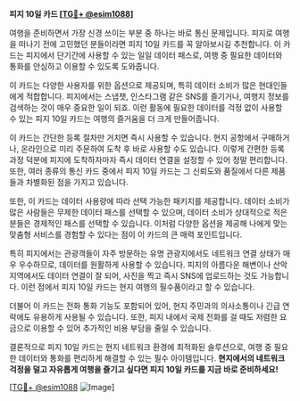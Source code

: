 **피지 10일 카드 [[TG💪+ @esim1088](https://t.me/s/esim1088)]**

여행을 준비하면서 가장 신경 쓰이는 부분 중 하나는 바로 통신 문제입니다. 피지로 여행을 떠나기 전에 고민했던 분들이라면 피지 10일 카드를 꼭 알아보시길 추천합니다. 이 카드는 피지에서 단기간에 사용할 수 있는 일일 데이터 패스로, 여행 중 필요한 데이터와 통화를 안심하고 이용할 수 있도록 도와줍니다.

이 카드는 다양한 사용자를 위한 옵션으로 제공되며, 특히 데이터 소비가 많은 현대인들에게 적합합니다. 피지에서는 스냅챗, 인스타그램 같은 SNS를 즐기거나, 여행지 정보를 검색하는 것이 매우 중요한 일이 되죠. 이런 활동에 필요한 데이터를 걱정 없이 사용할 수 있는 피지 10일 카드는 여행의 즐거움을 더 크게 만들어줍니다.

이 카드는 간단한 등록 절차만 거치면 즉시 사용할 수 있습니다. 현지 공항에서 구매하거나, 온라인으로 미리 주문하여 도착 후 바로 사용할 수도 있습니다. 이렇게 간편한 등록 과정 덕분에 피지에 도착하자마자 즉시 데이터 연결을 설정할 수 있어 정말 편리합니다. 또한, 여러 종류의 통신 카드 중에서 피지 10일 카드는 그 신뢰도와 품질에서 다른 제품들과 차별화된 점을 가지고 있습니다.

또한, 이 카드는 데이터 사용량에 따라 선택 가능한 패키지를 제공합니다. 데이터 소비가 많은 사람들은 무제한 데이터 패스를 선택할 수 있으며, 데이터 소비가 상대적으로 적은 분들은 경제적인 패스를 선택할 수 있습니다. 이처럼 다양한 옵션을 제공해 나에게 맞는 맞춤형 서비스를 경험할 수 있다는 점이 이 카드의 큰 매력 포인트입니다.

특히 피지에서는 관광객들이 자주 방문하는 유명 관광지에서도 네트워크 연결 상태가 매우 우수하므로, 데이터를 원활하게 사용할 수 있습니다. 피지의 아름다운 해변이나 산악 지역에서도 데이터 연결이 잘 되어, 사진을 찍고 즉시 SNS에 업로드하는 것도 가능합니다. 이런 점에서 피지 10일 카드는 현지 여행의 필수품이라고 할 수 있습니다.

더불어 이 카드는 전화 통화 기능도 포함되어 있어, 현지 주민과의 의사소통이나 긴급 연락에도 유용하게 사용될 수 있습니다. 또한, 피지 내에서 국제 전화를 걸 때도 저렴한 요금으로 이용할 수 있어 추가적인 비용 부담을 줄일 수 있습니다.

결론적으로 피지 10일 카드는 현지 네트워크 환경에 최적화된 솔루션으로, 여행 중 필요한 데이터와 통화를 편리하게 해결할 수 있는 필수 아이템입니다. **현지에서의 네트워크 걱정을 덜고 자유롭게 여행을 즐기고 싶다면 피지 10일 카드를 지금 바로 준비하세요!** 

[[TG💪+ @esim1088](https://t.me/s/esim1088) ![Image](https://i.postimg.cc/Y0z9fWf4/image.png)]